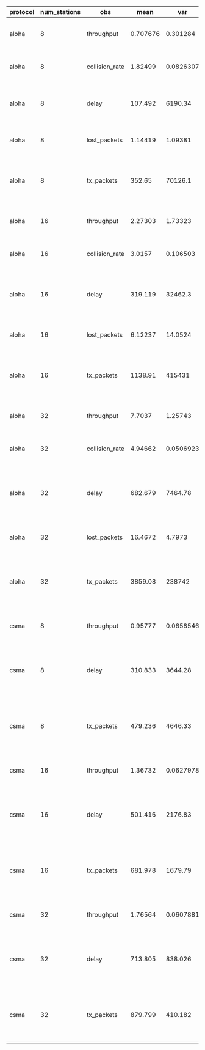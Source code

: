 | protocol   |   num_stations | obs            |        mean |            var |        std |     median |         mad | CIs median                |        gap |      gini |       CoV | percentiles                                           |
|------------|----------------|----------------|-------------|----------------|------------|------------|-------------|---------------------------|------------|-----------|-----------|-------------------------------------------------------|
| aloha      |              8 | throughput     |    0.707676 |      0.301284  |   0.548894 |    0.5555  |   0.460424  | 0.525000 - 0.588000       | 0.325307   | 0.430206  | 0.775629  | 0.068000 - 0.246000 - 1.100500 - 1.909050             |
| aloha      |              8 | collision_rate |    1.82499  |      0.0826307 |   0.287456 |    1.74632 |   0.200868  | 1.737530 - 1.756410       | 0.0550327  | 0.0773742 | 0.157511  | 1.479349 - 1.650420 - 1.903846 - 2.586417             |
| aloha      |              8 | delay          |  107.492    |   6190.34      |  78.6787   |   86.0625  |  67.1037    | 82.125000 - 90.750000     | 0.312134   | 0.410841  | 0.731951  | 10.375000 - 39.093750 - 167.562500 - 267.278125       |
| aloha      |              8 | lost_packets   |    1.14419  |      1.09381   |   1.04585  |    0.875   |   0.868159  | 0.750000 - 0.875000       | 0.379378   | 0.503469  | 0.914059  | 0.000000 - 0.250000 - 1.875000 - 3.500000             |
| aloha      |              8 | tx_packets     |  352.65     |  70126.1       | 264.813    |  282       | 226.421     | 263.000000 - 294.000000   | 0.321028   | 0.421014  | 0.750924  | 35.000000 - 125.000000 - 561.250000 - 875.025000      |
| aloha      |             16 | throughput     |    2.27303  |      1.73323   |   1.31652  |    2.5915  |   1.18465   | 2.418000 - 2.736000       | 0.260588   | 0.330568  | 0.579191  | 0.146975 - 0.998000 - 3.430250 - 4.155075             |
| aloha      |             16 | collision_rate |    3.0157   |      0.106503  |   0.326348 |    2.9263  |   0.196881  | 2.918860 - 2.932277       | 0.0326427  | 0.0455101 | 0.108216  | 2.729661 - 2.851380 - 3.034386 - 4.052488             |
| aloha      |             16 | delay          |  319.119    |  32462.3       | 180.173    |  379.625   | 164.4       | 351.625000 - 398.750000   | 0.257583   | 0.317294  | 0.564594  | 18.937500 - 144.312500 - 484.593750 - 532.825000      |
| aloha      |             16 | lost_packets   |    6.12237  |     14.0524    |   3.74866  |    7.3125  |   3.40949   | 6.812500 - 7.750000       | 0.278445   | 0.346464  | 0.612288  | 0.000000 - 2.437500 - 9.500000 - 10.937500            |
| aloha      |             16 | tx_packets     | 1138.91     | 415431         | 644.539    | 1339.5     | 588.342     | 1252.000000 - 1424.000000 | 0.258292   | 0.318176  | 0.565926  | 73.975000 - 507.750000 - 1739.250000 - 1911.025000    |
| aloha      |             32 | throughput     |    7.7037   |      1.25743   |   1.12135  |    7.839   |   0.618738  | 7.807000 - 7.873000       | 0.0401585  | 0.0603479 | 0.14556   | 4.785875 - 7.440750 - 8.234000 - 8.988250             |
| aloha      |             32 | collision_rate |    4.94662  |      0.0506923 |   0.22515  |    4.92886 |   0.0883326 | 4.923335 - 4.933750       | 0.00892859 | 0.0134467 | 0.0455159 | 4.762742 - 4.871364 - 4.986635 - 5.130417             |
| aloha      |             32 | delay          |  682.679    |   7464.78      |  86.399    |  697.125   |  30.5669    | 696.031250 - 697.875000   | 0.0223875  | 0.031902  | 0.126559  | 434.175000 - 686.242188 - 707.195312 - 723.439062     |
| aloha      |             32 | lost_packets   |   16.4672   |      4.7973    |   2.19027  |   16.8125  |   0.826183  | 16.781250 - 16.843750     | 0.0250857  | 0.0370571 | 0.133008  | 10.236719 - 16.468750 - 17.156250 - 17.718750         |
| aloha      |             32 | tx_packets     | 3859.08     | 238742         | 488.612    | 3939       | 175.11      | 3935.000000 - 3944.000000 | 0.0226881  | 0.0325781 | 0.126613  | 2472.950000 - 3876.000000 - 3997.000000 - 4106.025000 |
| csma       |              8 | throughput     |    0.95777  |      0.0658546 |   0.256622 |    0.919   |   0.211722  | 0.901000 - 0.936000       | 0.110529   | 0.151075  | 0.267937  | 0.577975 - 0.753750 - 1.126000 - 1.525050             |
| csma       |              8 | delay          |  310.833    |   3644.28      |  60.3678   |  309.688   |  50.6255    | 305.125000 - 314.125000   | 0.0814353  | 0.111515  | 0.194213  | 199.609375 - 265.125000 - 358.625000 - 420.259375     |
| csma       |              8 | tx_packets     |  479.236    |   4646.33      |  68.164    |  480       |  56.65      | 476.000000 - 485.000000   | 0.0591045  | 0.0813988 | 0.142235  | 345.975000 - 429.000000 - 533.000000 - 596.000000     |
| csma       |             16 | throughput     |    1.36732  |      0.0627978 |   0.250595 |    1.353   |   0.20476   | 1.339000 - 1.371000       | 0.0748765  | 0.104263  | 0.183274  | 0.954000 - 1.173750 - 1.534000 - 1.873025             |
| csma       |             16 | delay          |  501.416    |   2176.83      |  46.6565   |  502       |  38.4233    | 499.312500 - 504.875000   | 0.0383148  | 0.053123  | 0.0930496 | 411.060938 - 467.890625 - 537.265625 - 584.751562     |
| csma       |             16 | tx_packets     |  681.978    |   1679.79      |  40.9852   |  683       |  33.2157    | 681.000000 - 686.000000   | 0.0243525  | 0.0341066 | 0.0600976 | 600.000000 - 653.000000 - 713.000000 - 757.000000     |
| csma       |             32 | throughput     |    1.76564  |      0.0607881 |   0.246553 |    1.769   |   0.201998  | 1.754000 - 1.786000       | 0.0572023  | 0.0797446 | 0.139639  | 1.307975 - 1.585750 - 1.942000 - 2.234000             |
| csma       |             32 | delay          |  713.805    |    838.026     |  28.9487   |  714.828   |  23.4754    | 713.000000 - 717.031250   | 0.0164439  | 0.0230103 | 0.0405554 | 655.492188 - 694.656250 - 734.601562 - 765.532031     |
| csma       |             32 | tx_packets     |  879.799    |    410.182     |  20.2529   |  881       |  16.1381    | 880.000000 - 882.000000   | 0.00917145 | 0.0129611 | 0.02302   | 838.000000 - 867.000000 - 893.250000 - 916.000000     |